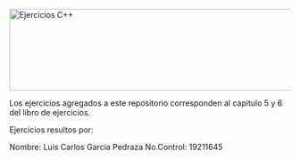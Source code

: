 <a href="https://cooltext.com"><img src="https://images.cooltext.com/5591609.png" width="707" height="147" alt="Ejercicios C++" /></a>

Los ejercicios agregados a este repositorio corresponden al capitulo 5 y 6 del libro de ejercicios.

Ejercicios resultos por:

Nombre: Luis Carlos Garcia Pedraza
No.Control: 19211645
